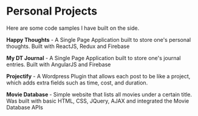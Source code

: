 # Personal Projects
Here are some code samples I have built on the side.

<b>Happy Thoughts</b> - A Single Page Application built to store one's personal thoughts. Built with ReactJS, Redux and Firebase

<b>My DT Journal</b> - A Single Page Application built to store one's journal entries. Built with AngularJS and Firebase

<b>Projectify</b> - A Wordpress Plugin that allows each post to be like a project, which adds extra fields such as time, cost, and duration.

<b> Movie Database </b>- Simple website that lists all movies under a certain title. Was built with basic HTML, CSS, JQuery, AJAX and integrated the Movie Database APIs
